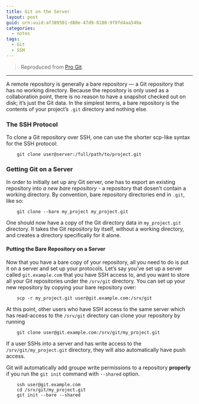 ```yaml
---
title: Git on the Server
layout: post
guid: urn:uuid:af389501-d80e-47d9-8180-9f0fd4aa549a
categories:
  - notes
tags:
  - Git
  - SSH
---
```



> Reproduced from [Pro Git](https://git-scm.com/book/en/v2).


---

A remote repository is generally a bare repository — a Git repository that has no working directory. Because the repository is only used as a collaboration point, 
there is no reason to have a snapshot checked out on disk; it’s just the Git data. 
In the simplest terms, a bare repository is the contents of your project’s `.git` directory and nothing else.

### The SSH Protocol
To clone a Git repository over SSH, one can use the shorter scp-like syntax for the SSH protocol:

```
    git clone user@server:/full/path/to/project.git
```

### Getting Git on a Server
In order to initially set up any Git server, one has to export an existing repository into *a new bare repository* -  a repository that dosen't 
contain a working directory. By convention, bare repository directories end in `.git`, like so:

```
    git clone --bare my_project my_project.git
```

One should now have a copy of the Git directory data in `my_project.git` directory. It takes the Git repository by itself, without
a working directory, and creates a directory specifically for it alone.

#### Putting the Bare Repository on a Server
Now that you have a bare copy of your repository, all you need to do is put it on a server and set up your protocols. 
Let’s say you’ve set up a server called `git.example.com` that you have SSH access to, and you want to store all your Git repositories 
under the `/srv/git` directory. You can set up your new repository by copying your bare repository over:

```
    scp -r my_project.git user@git.example.com:/srv/git
```

At this point, other users who have SSH access to the same server which has read-access to the `/srv/git` directory can clone your repository
by running

```
    git clone user@git.example.com:/srv/git/my_project.git
```

If a user SSHs into a server and has write access to the `/srv/git/my_project.git` directory, they will also automatically have push access.

Git will automatically add groupe write permissions to a repository **properly** if you run the `git init` command with `--shared` option.

```
    ssh user@git.example.com
    cd /srv/git/my_project.git
    git init --bare --shared
```

